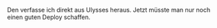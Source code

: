
Den verfasse ich direkt aus Ulysses heraus. Jetzt müsste man nur noch einen guten Deploy schaffen.
